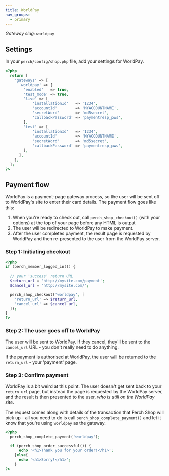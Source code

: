 ```yaml
---
title: WorldPay
nav_groups:
  - primary
---
```


*Gateway slug:* `worldpay`

## Settings

In your `perch/config/shop.php` file, add your settings for WorldPay.

```php
<?php
  return [
    'gateways' => [
      'worldpay' => [
        'enabled'   => true,
        'test_mode' => true,
        'live' => [
            'installationId'   => '1234',
            'accountId'        => 'MYACCOUNTNAME',
            'secretWord'       => 'md5secret',
            'callbackPassword' => 'paymentresp_pws',
        ],
        'test' => [
            'installationId'   => '1234',
            'accountId'        => 'MYACCOUNTNAME',
            'secretWord'       => 'md5secret',
            'callbackPassword' => 'paymentresp_pws',
        ],
      ],
    ],
  ];
?>
```

## Payment flow

WorldPay is a payment-page gateway process, so the user will be sent off to WorldPay's site to enter their card details. The payment flow goes like this:

1. When you're ready to check out, call `perch_shop_checkout()` (with your options) at the top of your page before any HTML is output
2. The user will be redirected to WorldPay to make payment.
3. After the user completes payment, the result page is requested by WorldPay and then re-presented to the user from the WorldPay server.

### Step 1: Initiating checkout

```php
<?php
if (perch_member_logged_in()) {

  // your 'success' return URL
  $return_url = 'http://mysite.com/payment';
  $cancel_url = 'http://mysite.com/';

  perch_shop_checkout('worldpay', [
    'return_url' => $return_url,
    'cancel_url' => $cancel_url,
  ]);
}
?>
```

### Step 2: The user goes off to WorldPay

The user will be sent to WorldPay. If they cancel, they'll be sent to the `cancel_url` URL - you don't really need to do anything.

If the payment is authorised at WorldPay, the user will be returned to the `return_url` - your 'payment' page.

### Step 3: Confirm payment

WorldPay is a bit weird at this point. The user doesn't get sent back to your `return_url` page, but instead the page is requested by the WorldPay server, and the result is then presented to the user, _who is still on the WorldPay site_. 

The request comes along with details of the transaction that Perch Shop will pick up - all you need to do is call `perch_shop_complete_payment()` and let it know that you're using `worldpay` as the gateway.

```php
<?php
  perch_shop_complete_payment('worldpay');

  if (perch_shop_order_successful()) {
      echo '<h1>Thank you for your order!</h1>';
    }else{
      echo '<h1>Sorry!</h1>';
    }
?>
```
